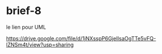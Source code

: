 # brief-8
le lien pour UML

https://drive.google.com/file/d/1jNXsspP6GjeIlsaOgTTe5vFQ-lZNSm4t/view?usp=sharing
